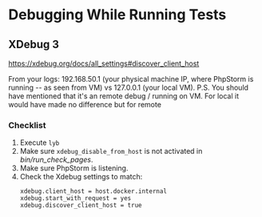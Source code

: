 # Debugging While Running Tests

## XDebug 3
https://xdebug.org/docs/all_settings#discover_client_host

From your logs: 192.168.50.1 (your physical machine IP, where PhpStorm is running -- as seen from VM) vs 127.0.0.1 (your local VM). P.S. You should have mentioned that it's an remote debug / running on VM. For local it would have made no difference but for remote


### Checklist

1. Execute `lyb`
2. Make sure `xdebug_disable_from_host` is not activated in _bin/run_check_pages_.
3. Make sure PhpStorm is listening.
4. Check the Xdebug settings to match:
   ```
   xdebug.client_host = host.docker.internal
   xdebug.start_with_request = yes
   xdebug.discover_client_host = true
   ```
